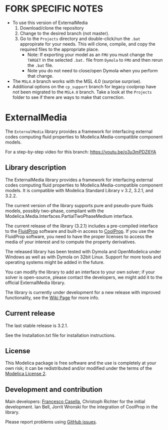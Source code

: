 # FORK SPECIFIC NOTES
- To use this version of ExternalMedia
   1. Download/clone the repository
   2. Change to the desired branch (not master).
   3. Go to the `Projects` directory and double-click/run the `.bat` appropirate for your needs. This will clone, compile, and copy the required files to the appropriate place.
       - Note: If exporting your model as an `FMU` you must change the `TARGET` in the selected `.bat.` file from `Dymola` to `FMU` and then rerun the `.bat` file. 
       - Note you do not need to close/open Dymola when you perform that change. 
- The `MSL4.0` branch works with the MSL 4.0 (surprise surprise).
- Additional options on the `cp_support` branch for legacy coolprop have not been migrated to the `MSL4.0` branch. Take a look at the `Projects` folder to see if there are ways to make that correction.
  
# ExternalMedia

The `ExternalMedia` library provides a framework for interfacing external codes computing fluid properties to Modelica.Media-compatible component models.

For a step-by-step video for this branch: https://youtu.be/o3u3mPDZ6YA

## Library description

The ExternalMedia library provides a framework for interfacing external codes computing fluid properties to Modelica.Media-compatible component models.
It is compatible with Modelica Standard Library v 3.2, 3.2.1, and 3.2.2.

The current version of the library supports pure and pseudo-pure fluids models, possibly two-phase, compliant with the Modelica.Media.Interfaces.PartialTwoPhaseMedium interface.

The current release of the library (3.2.1) includes a pre-compiled interface to the [FluidProp](http://www.asimptote.nl/software/fluidprop) software and built-in access to [CoolProp](http://www.coolprop.org).
If you use the FluidProp software, you need to have the proper licenses to access the media of your interest and to compute the property derivatives.

The released library has been tested with Dymola and OpenModelica under Windows as well as with Dymola on 32bit Linux. Support for more tools and operating systems might
be added in the future.

You can modify the library to add an interface to your own solver; if your solver is open-source, please contact the developers, we might add it to the official
ExternalMedia library.

The library is currently under development for a new release with improved functionality, see the [Wiki Page](https://github.com/modelica/ExternalMedia/wiki) for more info. 

## Current release

The last stable release is 3.2.1.

See the Installation.txt file for installation instructions.

## License

This Modelica package is free software and the use is completely at your own risk;
it can be redistributed and/or modified under the terms of the [Modelica License 2](https://modelica.org/licenses/ModelicaLicense2).

## Development and contribution
Main developers: [Francesco Casella](mailto:francesco.casella@polimi.it), Christoph Richter for the initial development. Ian Bell, Jorrit Wronski for the integration of CoolProp in the library.

Please report problems using [GitHub issues](https://github.com/modelica/ExternalMedia/issues).
